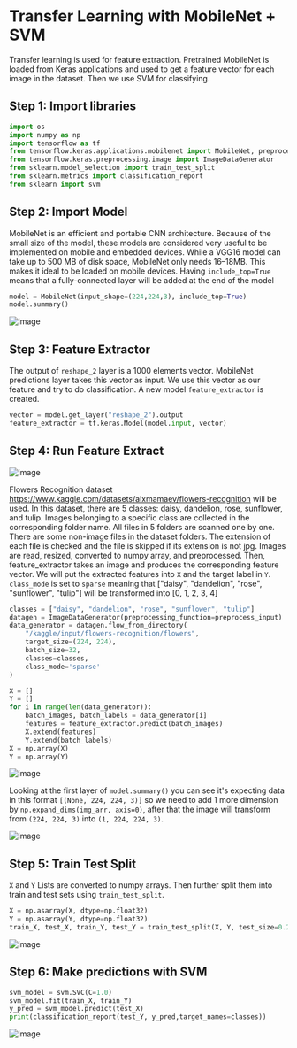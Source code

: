 # Transfer Learning with MobileNet + SVM 
Transfer learning is used for feature extraction. Pretrained MobileNet is loaded from Keras applications and used to get a feature vector for each image in the dataset. Then we use SVM for classifying.

## Step 1: Import libraries
```python
import os
import numpy as np
import tensorflow as tf
from tensorflow.keras.applications.mobilenet import MobileNet, preprocess_input
from tensorflow.keras.preprocessing.image import ImageDataGenerator
from sklearn.model_selection import train_test_split
from sklearn.metrics import classification_report
from sklearn import svm

```

## Step 2: Import Model
MobileNet is an efficient and portable CNN architecture. Because of the small size of the model, these models are considered very useful to be implemented on mobile and embedded devices. While a VGG16 model can take up to 500 MB of disk space, MobileNet only needs 16–18MB. This makes it ideal to be loaded on mobile devices. Having `include_top=True` means that a fully-connected layer will be added at the end of the model

```python
model = MobileNet(input_shape=(224,224,3), include_top=True)
model.summary()
```
![image](https://github.com/hughiephan/DPL/assets/16631121/69cb2019-a45f-4a36-aa85-dbaedcd01d08)

## Step 3: Feature Extractor
The output of `reshape_2` layer is a 1000 elements vector. MobileNet predictions layer takes this vector as input. We use this vector as our feature and try to do classification. A new model `feature_extractor` is created.

```python
vector = model.get_layer("reshape_2").output
feature_extractor = tf.keras.Model(model.input, vector)
```

## Step 4: Run Feature Extract

![image](https://github.com/hughiephan/DPL/assets/16631121/d80667e4-4aa5-4ad9-90fc-4fa6db7a2e38)

Flowers Recognition dataset https://www.kaggle.com/datasets/alxmamaev/flowers-recognition will be used. In this dataset, there are 5 classes: daisy, dandelion, rose, sunflower, and tulip. Images belonging to a specific class are collected in the corresponding folder name. All files in 5 folders are scanned one by one. There are some non-image files in the dataset folders. The extension of each file is checked and the file is skipped if its extension is not jpg. Images are read, resized, converted to numpy array, and preprocessed. Then, feature_extractor takes an image and produces the corresponding feature vector. We will put the extracted features into `X` and the target label in `Y`. `class_mode` is set to `sparse` meaning that ["daisy", "dandelion", "rose", "sunflower", "tulip"] will be transformed into [0, 1, 2, 3, 4]


```python
classes = ["daisy", "dandelion", "rose", "sunflower", "tulip"]
datagen = ImageDataGenerator(preprocessing_function=preprocess_input)
data_generator = datagen.flow_from_directory(
    "/kaggle/input/flowers-recognition/flowers",
    target_size=(224, 224),
    batch_size=32,
    classes=classes,
    class_mode='sparse'
)

X = []
Y = []
for i in range(len(data_generator)):
    batch_images, batch_labels = data_generator[i]
    features = feature_extractor.predict(batch_images)
    X.extend(features)
    Y.extend(batch_labels)
X = np.array(X)
Y = np.array(Y)
```
![image](https://github.com/hughiephan/DPL/assets/16631121/94cbceba-2e7a-4f98-a072-90f5c2008a01)

Looking at the first layer of `model.summary()` you can see it's expecting data in this format `[(None, 224, 224, 3)]` so we need to add 1 more dimension by `np.expand_dims(img_arr, axis=0)`, after that the image will transform from `(224, 224, 3)` into `(1, 224, 224, 3)`.

![image](https://github.com/hughiephan/DPL/assets/16631121/ef2c9233-602b-4c73-a57f-43c869d771cf)

## Step 5: Train Test Split
`X` and `Y` Lists are converted to numpy arrays. Then further split them into train and test sets using `train_test_split`.
```python
X = np.asarray(X, dtype=np.float32)
Y = np.asarray(Y, dtype=np.float32)
train_X, test_X, train_Y, test_Y = train_test_split(X, Y, test_size=0.2)
```
![image](https://github.com/hughiephan/DPL/assets/16631121/ae440bdc-2be2-4b9d-b992-2117ee82a170)

## Step 6: Make predictions with SVM
```python
svm_model = svm.SVC(C=1.0)
svm_model.fit(train_X, train_Y)
y_pred = svm_model.predict(test_X)
print(classification_report(test_Y, y_pred,target_names=classes))
```
![image](https://github.com/hughiephan/DPL/assets/16631121/adaa6b93-7a3b-428e-8167-ce224e2938e3)
